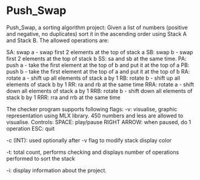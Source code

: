 # Push_Swap
Push_Swap, a sorting algorithm project:
Given a list of numbers (positive and negative, no duplicates) sort it in the ascending order using Stack A and Stack B.
The allowed operations are:

SA:	swap a - swap first 2 elements at the top of stack a
SB:	swap b - swap first 2 elements at the top of stack b
SS:	sa and sb at the same time.
PA:	push a - take the first element at the top of b and put it at the top of a
PB:	push b - take the first element at the top of a and put it at the top of b
RA:	rotate a - shift up all elements of stack a by 1
RB:	rotate b - shift up all elements of stack b by 1
RR:	ra and rb at the same time
RRA:	rotate a - shift down all elements of stack a by 1
RRB:	rotate b - shift down all elements of stack b by 1
RRR:	rra and rrb at the same time

The checker program supports following flags:
-v:		visualise, graphic representation using MLX library. 450 numbers and less are allowed to visualise. Controls:
		SPACE: play/pause
		RIGHT ARROW: when paused, do 1 operation
		ESC: quit

-c (INT):	used optionally after -v flag to modify stack display color

-t:		total count, performs checking and displays number of operations performed to sort the stack

-i:		display information about the project.
